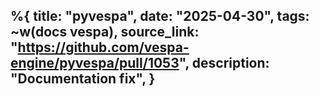 %{
    title: "pyvespa",
    date: "2025-04-30",
    tags: ~w(docs vespa),
    source_link: "https://github.com/vespa-engine/pyvespa/pull/1053",
    description: "Documentation fix",
}
---
